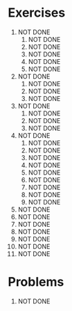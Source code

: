 # Exercises

1. NOT DONE
   1. NOT DONE
   2. NOT DONE
   3. NOT DONE
   4. NOT DONE
   5. NOT DONE
2. NOT DONE
   1. NOT DONE
   2. NOT DONE
   3. NOT DONE
3. NOT DONE
   1. NOT DONE
   2. NOT DONE
   3. NOT DONE
4. NOT DONE
   1. NOT DONE
   2. NOT DONE
   3. NOT DONE
   4. NOT DONE
   5. NOT DONE
   6. NOT DONE
   7. NOT DONE
   8. NOT DONE
   9. NOT DONE
5.  NOT DONE
6.  NOT DONE
7.  NOT DONE
8.  NOT DONE
9.  NOT DONE
10. NOT DONE
11. NOT DONE

# Problems

1. NOT DONE